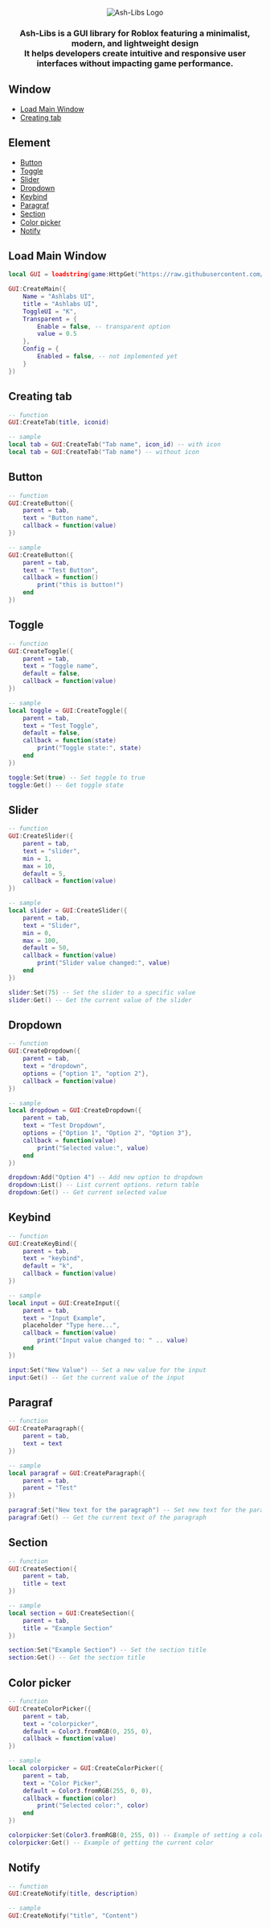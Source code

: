<p align="center">
    <img src="./assets/image.png" alt="Ash-Libs Logo" />
</p>

<h3 align="center">
    Ash-Libs is a GUI library for Roblox featuring a minimalist, modern, and lightweight design<br> It helps developers create intuitive and responsive user interfaces without impacting game performance.
</h3>

## Window
- [Load Main Window](#load-main-window)
- [Creating tab](#creating-tab)

## Element
- [Button](#button)
- [Toggle](#toggle)
- [Slider](#slider)
- [Dropdown](#dropdown)
- [Keybind](#keybind)
- [Paragraf](#paragraf)
- [Section](#section)
- [Color picker](#color-picker)
- [Notify](#notify)

## Load Main Window
```lua
local GUI = loadstring(game:HttpGet("https://raw.githubusercontent.com/BloodLetters/Ash-Libs/refs/heads/main/source.lua"))()

GUI:CreateMain({
    Name = "Ashlabs UI",
    title = "Ashlabs UI",
    ToggleUI = "K",
    Transparent = {
        Enable = false, -- transparent option
        value = 0.5
    },
    Config = {
        Enabled = false, -- not implemented yet
    }
})
```

## Creating tab
```lua
-- function
GUI:CreateTab(title, iconid)

-- sample
local tab = GUI:CreateTab("Tab name", icon_id) -- with icon
local tab = GUI:CreateTab("Tab name") -- without icon
```

## Button
```lua
-- function
GUI:CreateButton({
    parent = tab, 
    text = "Button name", 
    callback = function(value)
})

-- sample
GUI:CreateButton({
    parent = tab, 
    text = "Test Button", 
    callback = function()
        print("this is button!")
    end
})
```

## Toggle
```lua
-- function
GUI:CreateToggle({
    parent = tab, 
    text = "Toggle name", 
    default = false, 
    callback = function(value)
})

-- sample
local toggle = GUI:CreateToggle({
    parent = tab, 
    text = "Test Toggle", 
    default = false, 
    callback = function(state)
        print("Toggle state:", state)
    end
})

toggle:Set(true) -- Set toggle to true
toggle:Get() -- Get toggle state
```

## Slider
```lua
-- function
GUI:CreateSlider({
    parent = tab, 
    text = "slider", 
    min = 1, 
    max = 10, 
    default = 5, 
    callback = function(value)
})

-- sample
local slider = GUI:CreateSlider({
    parent = tab, 
    text = "Slider", 
    min = 0, 
    max = 100, 
    default = 50, 
    callback = function(value)
        print("Slider value changed:", value)
    end
})

slider:Set(75) -- Set the slider to a specific value
slider:Get() -- Get the current value of the slider
```

## Dropdown
```lua
-- function
GUI:CreateDropdown({
    parent = tab, 
    text = "dropdown", 
    options = {"option 1", "option 2"}, 
    callback = function(value)
})

-- sample
local dropdown = GUI:CreateDropdown({
    parent = tab, 
    text = "Test Dropdown", 
    options = {"Option 1", "Option 2", "Option 3"}, 
    callback = function(value)
        print("Selected value:", value)
    end
})

dropdown:Add("Option 4") -- Add new option to dropdown
dropdown:List() -- List current options. return table
dropdown:Get() -- Get current selected value
```

## Keybind
```lua
-- function
GUI:CreateKeyBind({
    parent = tab, 
    text = "keybind", 
    default = "k", 
    callback = function(value)
})

-- sample
local input = GUI:CreateInput({
    parent = tab, 
    text = "Input Example", 
    placeholder "Type here...", 
    callback = function(value)
        print("Input value changed to: " .. value)
    end
})

input:Set("New Value") -- Set a new value for the input
input:Get() -- Get the current value of the input
```

## Paragraf
```lua
-- function
GUI:CreateParagraph({
    parent = tab, 
    text = text
})

-- sample
local paragraf = GUI:CreateParagraph({
    parent = tab, 
    parent = "Test"
})

paragraf:Set("New text for the paragraph") -- Set new text for the paragraph
paragraf:Get() -- Get the current text of the paragraph
```

## Section
```lua
-- function
GUI:CreateSection({
    parent = tab, 
    title = text
})

-- sample
local section = GUI:CreateSection({
    parent = tab, 
    title = "Example Section"
})

section:Set("Example Section") -- Set the section title
section:Get() -- Get the section title
```

## Color picker
```lua
-- function
GUI:CreateColorPicker({
    parent = tab, 
    text = "colorpicker", 
    default = Color3.fromRGB(0, 255, 0), 
    callback = function(value)
})

-- sample
local colorpicker = GUI:CreateColorPicker({
    parent = tab, 
    text = "Color Picker", 
    default = Color3.fromRGB(255, 0, 0), 
    callback = function(color)
        print("Selected color:", color)
    end
})

colorpicker:Set(Color3.fromRGB(0, 255, 0)) -- Example of setting a color
colorpicker:Get() -- Example of getting the current color
```

## Notify
```lua
-- function
GUI:CreateNotify(title, description)

-- sample
GUI:CreateNotify("title", "Content")
```